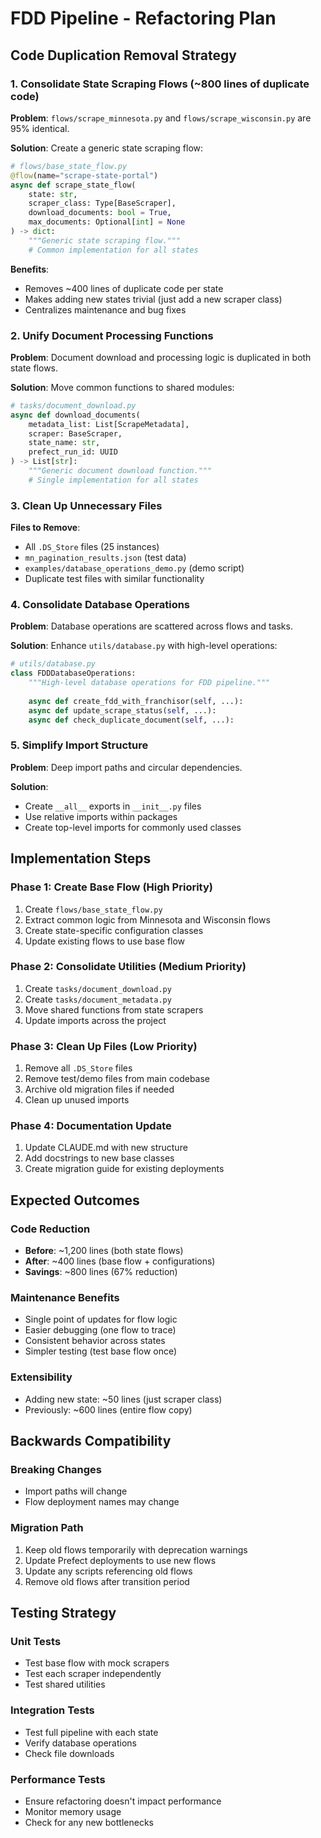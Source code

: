 # FDD Pipeline - Refactoring Plan

## Code Duplication Removal Strategy

### 1. Consolidate State Scraping Flows (~800 lines of duplicate code)

**Problem**: `flows/scrape_minnesota.py` and `flows/scrape_wisconsin.py` are 95% identical.

**Solution**: Create a generic state scraping flow:

```python
# flows/base_state_flow.py
@flow(name="scrape-state-portal")
async def scrape_state_flow(
    state: str,
    scraper_class: Type[BaseScraper],
    download_documents: bool = True,
    max_documents: Optional[int] = None
) -> dict:
    """Generic state scraping flow."""
    # Common implementation for all states
```

**Benefits**:
- Removes ~400 lines of duplicate code per state
- Makes adding new states trivial (just add a new scraper class)
- Centralizes maintenance and bug fixes

### 2. Unify Document Processing Functions

**Problem**: Document download and processing logic is duplicated in both state flows.

**Solution**: Move common functions to shared modules:

```python
# tasks/document_download.py
async def download_documents(
    metadata_list: List[ScrapeMetadata],
    scraper: BaseScraper,
    state_name: str,
    prefect_run_id: UUID
) -> List[str]:
    """Generic document download function."""
    # Single implementation for all states
```

### 3. Clean Up Unnecessary Files

**Files to Remove**:
- All `.DS_Store` files (25 instances)
- `mn_pagination_results.json` (test data)
- `examples/database_operations_demo.py` (demo script)
- Duplicate test files with similar functionality

### 4. Consolidate Database Operations

**Problem**: Database operations are scattered across flows and tasks.

**Solution**: Enhance `utils/database.py` with high-level operations:

```python
# utils/database.py
class FDDDatabaseOperations:
    """High-level database operations for FDD pipeline."""
    
    async def create_fdd_with_franchisor(self, ...):
    async def update_scrape_status(self, ...):
    async def check_duplicate_document(self, ...):
```

### 5. Simplify Import Structure

**Problem**: Deep import paths and circular dependencies.

**Solution**: 
- Create `__all__` exports in `__init__.py` files
- Use relative imports within packages
- Create top-level imports for commonly used classes

## Implementation Steps

### Phase 1: Create Base Flow (High Priority)
1. Create `flows/base_state_flow.py`
2. Extract common logic from Minnesota and Wisconsin flows
3. Create state-specific configuration classes
4. Update existing flows to use base flow

### Phase 2: Consolidate Utilities (Medium Priority)
1. Create `tasks/document_download.py`
2. Create `tasks/document_metadata.py` 
3. Move shared functions from state scrapers
4. Update imports across the project

### Phase 3: Clean Up Files (Low Priority)
1. Remove all `.DS_Store` files
2. Remove test/demo files from main codebase
3. Archive old migration files if needed
4. Clean up unused imports

### Phase 4: Documentation Update
1. Update CLAUDE.md with new structure
2. Add docstrings to new base classes
3. Create migration guide for existing deployments

## Expected Outcomes

### Code Reduction
- **Before**: ~1,200 lines (both state flows)
- **After**: ~400 lines (base flow + configurations)
- **Savings**: ~800 lines (67% reduction)

### Maintenance Benefits
- Single point of updates for flow logic
- Easier debugging (one flow to trace)
- Consistent behavior across states
- Simpler testing (test base flow once)

### Extensibility
- Adding new state: ~50 lines (just scraper class)
- Previously: ~600 lines (entire flow copy)

## Backwards Compatibility

### Breaking Changes
- Import paths will change
- Flow deployment names may change

### Migration Path
1. Keep old flows temporarily with deprecation warnings
2. Update Prefect deployments to use new flows
3. Update any scripts referencing old flows
4. Remove old flows after transition period

## Testing Strategy

### Unit Tests
- Test base flow with mock scrapers
- Test each scraper independently
- Test shared utilities

### Integration Tests
- Test full pipeline with each state
- Verify database operations
- Check file downloads

### Performance Tests
- Ensure refactoring doesn't impact performance
- Monitor memory usage
- Check for any new bottlenecks